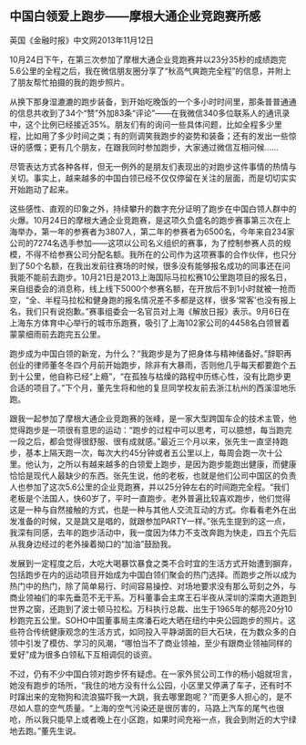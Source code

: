 ## 中国白领爱上跑步——摩根大通企业竞跑赛所感

英国《金融时报》中文网2013年11月12日

10月24日下午，在第三次参加了摩根大通企业竞跑赛并以23分35秒的成绩跑完5.6公里的全程之后，我在微信朋友圈分享了“秋高气爽跑完全程”的信息，并附上了朋友帮忙拍摄的我的跑步照片。

从换下那身湿漉漉的跑步装备，到开始吃晚饭的一个多小时时间里，那条普普通通的信息共收到了34个“赞”外加83条“评论”——在我微信340多位联系人的通讯录中，这个比例已经接近35%。朋友们有的询问一些具体问题，比如全程多少里程，比如用了多少时间之类；有的则调笑我跑步的姿势和装备；还有的发出一些惊讶的感慨；更有几个朋友，在跟我同时参加跑步，大家通过微信互相问候……

尽管表达方式各种各样，但无一例外的是朋友们表现出的对跑步这件事情的热情与关切。事实上，越来越多的中国白领已经不仅仅停留在关注的层面，而是切切实实开始跑动了起来。

这些感性、直观的印象之外，持续攀升的数字充分证明了跑步在中国白领人群中的火爆。10月24日的摩根大通企业竞跑赛，是这项久负盛名的跑步赛事第三次在上海举办，第一年的参赛者为3807人，第二年的参赛者为6500名，今年来自234家公司的7274名选手参加——这项以公司名义组织的赛事，为了控制参赛人员的规模，不得不给参赛公司分配名额。我所在的公司作为这项赛事的合作伙伴，也只分到了50个名额，在我出发前往赛场的时候，很多没有能够报名成功的同事还在问我能不能前去跑步。10月21日是2013上海国际马拉松赛10公里跑项目的报名日，来自组委会的消息称，线上线下5000个参赛名额，在开放后不到1小时就被一抢而空，“全、半程马拉松和健身跑的报名情况差不多都是这样，很多‘常客’也没有报上名，我们只有说抱歉。”赛事组委会一名官员对上海《解放日报》表示。9月6日在上海东方体育中心举行的城市乐跑赛，吸引了上海102家公司的4458名白领冒着蒙蒙细雨前去跑完五公里。

跑步成为中国白领的新宠，为什么？“我跑步是为了把身体与精神储备好。”辞职再创业的律师董冬冬四个月前开始跑步，除非有大暴雨，否则他几乎每天都要跑个五到十公里，他自称已经“上瘾”，“在孤独与枯燥的路程中历练心性，没有比跑步更合适的项目了。”下个月，董先生将和他的复旦同学校友前去浙江杭州的西溪湿地乐跑。


跟我一起参加了摩根大通企业竞跑赛的张峰，是一家大型跨国车企的技术主管，他觉得跑步是一项很有意思的运动：“跑步的过程中可以思考，可以臆想，每当跑完一段之后，都会觉得很舒服、很有成就感。”最近三个月以来，张先生一直坚持跑步，基本上隔天跑一次，每次大约45分钟或者五公里以上，每周会跑一次十公里。他认为，之所以有越来越多的白领爱上跑步，是因为跑步能跑出健康，而健康恰恰是现代人最缺少的东西。张先生说，他的老板，也就是他们公司中国区的负责人也参加了这次5.6公里的企业竞跑赛，并以25分钟左右的时间跑完全程。“我们老板是个法国人，快60岁了，平时一直跑步。老外普遍比较喜欢跑步，他们觉得这是一种与自然接触的方式，也是一种与其他人交流互动的方式。你看看老外在出发准备的时候，又是跳又是唱的，就跟参加PARTY一样。”张先生提到的这一点，我深有同感，去年的跑步活动中，我一度因为体力不支改奔跑为快走，四五个先后从我身边经过的老外操着拗口的“加油”鼓励我。

发展到一定程度之后，大吃大喝暴饮暴食之类不合时宜的生活方式开始遭到摒弃，包括跑步在内的运动项目开始成为中国白领们聚会的热门选择。而跑步之所以成为热门中的热门，除了简单易行、时间容易操控、对场地要求没有那么苛刻之外，与商业领袖们的率先垂范不无干系。万科董事会主席王石半夜从深圳的深南大道跑到世界之窗，还跑到了波士顿马拉松。万科执行总裁、出生于1965年的郁亮20分10秒跑完五公里。SOHO中国董事局主席潘石屹大晒在纽约中央公园跑步的照片。这些符合传统健康观念的生活方式，如同投入平静湖面的巨大石块，在为数众多的白领中引发了模仿、学习的风潮，“哪怕当不了商业领袖，至少有跟商业领袖同样的爱好”成为很多白领私下互相调侃的谈资。

不过，仍有不少中国白领对跑步怀有疑虑。在一家外贸公司工作的杨小姐就坦言，她没有跑步的场所，“我住的地方没有什么公园，小区里又停满了车子，还有时不时蹿出来的宠物狗和流浪猫吓我一大跳，我去哪里跑呢？”而更多人担心的，是不尽如人意的空气质量。“上海的空气污染还是很厉害的，马路上汽车的尾气也很呛，所以我只能早上或者晚上在小区跑，如果时间充裕一点，我会到附近的大宁绿地去跑。”董先生说。